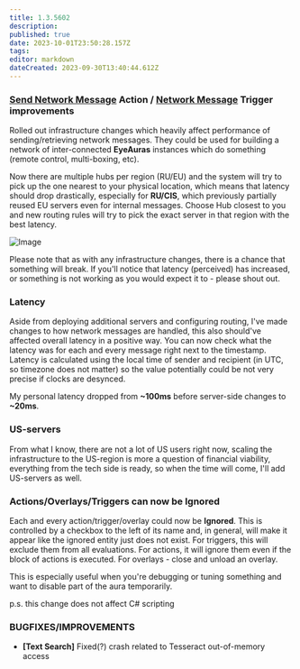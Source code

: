 ```yaml
---
title: 1.3.5602
description: 
published: true
date: 2023-10-01T23:50:28.157Z
tags: 
editor: markdown
dateCreated: 2023-09-30T13:40:44.612Z
---		
```

		
### [Send Network Message](https://wiki.eyeauras.net/en/actions/send-network-message) **Action** / [Network Message](https://wiki.eyeauras.net/en/triggers/network-message) **Trigger improvements**

Rolled out infrastructure changes which heavily affect performance of sending/retrieving network messages. They could be used for building a network of inter-connected **EyeAuras** instances which do something (remote control, multi-boxing, etc).

Now there are multiple hubs per region (RU/EU) and the system will try to pick up the one nearest to your physical location, which means that latency should drop drastically, especially for **RU/CIS**, which previously partially reused EU servers even for internal messages. Choose Hub closest to you and new routing rules will try to pick the exact server in that region with the best latency.

![Image](https://i.imgur.com/Blp8q1W.png)

Please note that as with any infrastructure changes, there is a chance that something will break. If you'll notice that latency (perceived) has increased, or something is not working as you would expect it to - please shout out.

### Latency

Aside from deploying additional servers and configuring routing, I've made changes to how network messages are handled, this also should've affected overall latency in a positive way. You can now check what the latency was for each and every message right next to the timestamp. Latency is calculated using the local time of sender and recipient (in UTC, so timezone does not matter) so the value potentially could be not very precise if clocks are desynced.

My personal latency dropped from **~100ms** before server-side changes to **~20ms**.

### US-servers

From what I know, there are not a lot of US users right now, scaling the infrastructure to the US-region is more a question of financial viability, everything from the tech side is ready, so when the time will come, I'll add US-servers as well.

### Actions/Overlays/Triggers can now be Ignored

Each and every action/trigger/overlay could now be **Ignored**. This is controlled by a checkbox to the left of its name and, in general, will make it appear like the ignored entity just does not exist. For triggers, this will exclude them from all evaluations. For actions, it will ignore them even if the block of actions is executed. For overlays - close and unload an overlay.

This is especially useful when you're debugging or tuning something and want to disable part of the aura temporarily.

p.s. this change does not affect C# scripting

### BUGFIXES/IMPROVEMENTS

- **[Text Search]** Fixed(?) crash related to Tesseract out-of-memory access
